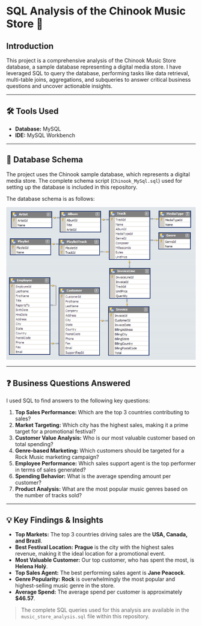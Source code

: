 # SQL Analysis of the Chinook Music Store 🎵

## Introduction
This project is a comprehensive analysis of the Chinook Music Store database, a sample database representing a digital media store. I have leveraged SQL to query the database, performing tasks like data retrieval, multi-table joins, aggregations, and subqueries to answer critical business questions and uncover actionable insights.

---

## 🛠️ Tools Used
* **Database:** MySQL
* **IDE:** MySQL Workbench

---

## 💾 Database Schema
The project uses the Chinook sample database, which represents a digital media store. The complete schema script (`Chinook_MySql.sql`) used for setting up the database is included in this repository.

The database schema is as follows:

![Chinook Schema](chinook_schema.png)

---

## ❓ Business Questions Answered
I used SQL to find answers to the following key questions:

1.  **Top Sales Performance:** Which are the top 3 countries contributing to sales?
2.  **Market Targeting:** Which city has the highest sales, making it a prime target for a promotional festival?
3.  **Customer Value Analysis:** Who is our most valuable customer based on total spending?
4.  **Genre-based Marketing:** Which customers should be targeted for a Rock Music marketing campaign?
5.  **Employee Performance:** Which sales support agent is the top performer in terms of sales generated?
6.  **Spending Behavior:** What is the average spending amount per customer?
7.  **Product Analysis:** What are the most popular music genres based on the number of tracks sold?

---

## 💡 Key Findings & Insights
* **Top Markets:** The top 3 countries driving sales are the **USA, Canada, and Brazil**.
* **Best Festival Location:** **Prague** is the city with the highest sales revenue, making it the ideal location for a promotional event.
* **Most Valuable Customer:** Our top customer, who has spent the most, is **Helena Holý**.
* **Top Sales Agent:** The best performing sales agent is **Jane Peacock**.
* **Genre Popularity:** **Rock** is overwhelmingly the most popular and highest-selling music genre in the store.
* **Average Spend:** The average spend per customer is approximately **$46.57**.

> The complete SQL queries used for this analysis are available in the `music_store_analysis.sql` file within this repository.
